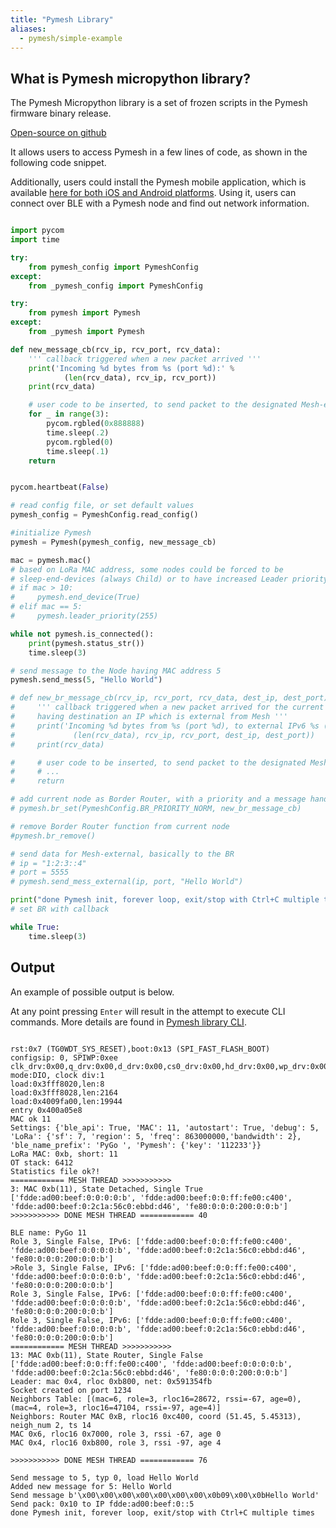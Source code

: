 ```yaml
---
title: "Pymesh Library"
aliases:
  - pymesh/simple-example
---
```


## What is Pymesh micropython library?

The Pymesh Micropython library is a set of frozen scripts in the Pymesh firmware binary release.

[Open-source on github](https://github.com/pycom/pycom-libraries/tree/master/pymesh/pymesh_frozen)

It allows users to access Pymesh in a few lines of code, as shown in the following code snippet.

Additionally, users could install the Pymesh mobile application, which is available [here for both iOS and Android platforms](https://github.com/pycom/pycom-libraries/tree/master/pymesh/mobile_app). Using it, users can connect over BLE with a Pymesh node and find out network information.

```python

import pycom
import time

try:
    from pymesh_config import PymeshConfig
except:
    from _pymesh_config import PymeshConfig

try:
    from pymesh import Pymesh
except:
    from _pymesh import Pymesh

def new_message_cb(rcv_ip, rcv_port, rcv_data):
    ''' callback triggered when a new packet arrived '''
    print('Incoming %d bytes from %s (port %d):' %
            (len(rcv_data), rcv_ip, rcv_port))
    print(rcv_data)

    # user code to be inserted, to send packet to the designated Mesh-external interface
    for _ in range(3):
        pycom.rgbled(0x888888)
        time.sleep(.2)
        pycom.rgbled(0)
        time.sleep(.1)
    return


pycom.heartbeat(False)

# read config file, or set default values
pymesh_config = PymeshConfig.read_config()

#initialize Pymesh
pymesh = Pymesh(pymesh_config, new_message_cb)

mac = pymesh.mac()
# based on LoRa MAC address, some nodes could be forced to be
# sleep-end-devices (always Child) or to have increased Leader priority
# if mac > 10:
#     pymesh.end_device(True)
# elif mac == 5:
#     pymesh.leader_priority(255)

while not pymesh.is_connected():
    print(pymesh.status_str())
    time.sleep(3)

# send message to the Node having MAC address 5
pymesh.send_mess(5, "Hello World")

# def new_br_message_cb(rcv_ip, rcv_port, rcv_data, dest_ip, dest_port):
#     ''' callback triggered when a new packet arrived for the current Border Router,
#     having destination an IP which is external from Mesh '''
#     print('Incoming %d bytes from %s (port %d), to external IPv6 %s (port %d)' %
#             (len(rcv_data), rcv_ip, rcv_port, dest_ip, dest_port))
#     print(rcv_data)

#     # user code to be inserted, to send packet to the designated Mesh-external interface
#     # ...
#     return

# add current node as Border Router, with a priority and a message handler callback
# pymesh.br_set(PymeshConfig.BR_PRIORITY_NORM, new_br_message_cb)

# remove Border Router function from current node
#pymesh.br_remove()

# send data for Mesh-external, basically to the BR
# ip = "1:2:3::4"
# port = 5555
# pymesh.send_mess_external(ip, port, "Hello World")

print("done Pymesh init, forever loop, exit/stop with Ctrl+C multiple times")
# set BR with callback

while True:
    time.sleep(3)

```

## Output

An example of possible output is below.

At any point pressing `Enter` will result in the attempt to execute CLI commands. More details are found in [Pymesh library CLI](/pymesh/lib-cli).

```

rst:0x7 (TG0WDT_SYS_RESET),boot:0x13 (SPI_FAST_FLASH_BOOT)
configsip: 0, SPIWP:0xee
clk_drv:0x00,q_drv:0x00,d_drv:0x00,cs0_drv:0x00,hd_drv:0x00,wp_drv:0x00
mode:DIO, clock div:1
load:0x3fff8020,len:8
load:0x3fff8028,len:2164
load:0x4009fa00,len:19944
entry 0x400a05e8
MAC ok 11
Settings: {'ble_api': True, 'MAC': 11, 'autostart': True, 'debug': 5, 'LoRa': {'sf': 7, 'region': 5, 'freq': 863000000,'bandwidth': 2}, 'ble_name_prefix': 'PyGo ', 'Pymesh': {'key': '112233'}}
LoRa MAC: 0xb, short: 11
OT stack: 6412
Statistics file ok?!
============ MESH THREAD >>>>>>>>>>>
3: MAC 0xb(11), State Detached, Single True
['fdde:ad00:beef:0:0:0:0:b', 'fdde:ad00:beef:0:0:ff:fe00:c400', 'fdde:ad00:beef:0:2c1a:56c0:ebbd:d46', 'fe80:0:0:0:200:0:0:b']
>>>>>>>>>>> DONE MESH THREAD ============ 40

BLE name: PyGo 11
Role 3, Single False, IPv6: ['fdde:ad00:beef:0:0:ff:fe00:c400', 'fdde:ad00:beef:0:0:0:0:b', 'fdde:ad00:beef:0:2c1a:56c0:ebbd:d46', 'fe80:0:0:0:200:0:0:b']
>Role 3, Single False, IPv6: ['fdde:ad00:beef:0:0:ff:fe00:c400', 'fdde:ad00:beef:0:0:0:0:b', 'fdde:ad00:beef:0:2c1a:56c0:ebbd:d46', 'fe80:0:0:0:200:0:0:b']
Role 3, Single False, IPv6: ['fdde:ad00:beef:0:0:ff:fe00:c400', 'fdde:ad00:beef:0:0:0:0:b', 'fdde:ad00:beef:0:2c1a:56c0:ebbd:d46', 'fe80:0:0:0:200:0:0:b']
Role 3, Single False, IPv6: ['fdde:ad00:beef:0:0:ff:fe00:c400', 'fdde:ad00:beef:0:0:0:0:b', 'fdde:ad00:beef:0:2c1a:56c0:ebbd:d46', 'fe80:0:0:0:200:0:0:b']
============ MESH THREAD >>>>>>>>>>>
13: MAC 0xb(11), State Router, Single False
['fdde:ad00:beef:0:0:ff:fe00:c400', 'fdde:ad00:beef:0:0:0:0:b', 'fdde:ad00:beef:0:2c1a:56c0:ebbd:d46', 'fe80:0:0:0:200:0:0:b']
Leader: mac 0x4, rloc 0xb800, net: 0x591354fb
Socket created on port 1234
Neighbors Table: [(mac=6, role=3, rloc16=28672, rssi=-67, age=0), (mac=4, role=3, rloc16=47104, rssi=-97, age=4)]
Neighbors: Router MAC 0xB, rloc16 0xc400, coord (51.45, 5.45313), neigh_num 2, ts 14
MAC 0x6, rloc16 0x7000, role 3, rssi -67, age 0
MAC 0x4, rloc16 0xb800, role 3, rssi -97, age 4

>>>>>>>>>>> DONE MESH THREAD ============ 76

Send message to 5, typ 0, load Hello World
Added new message for 5: Hello World
Send message b'\x00\x00\x00\x00\x00\x00\x00\x0b09\x00\x0bHello World'
Send pack: 0x10 to IP fdde:ad00:beef:0::5
done Pymesh init, forever loop, exit/stop with Ctrl+C multiple times
```
